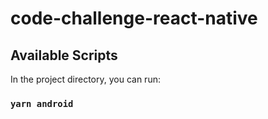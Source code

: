 # code-challenge-react-native

## Available Scripts

In the project directory, you can run:

### `yarn android`

